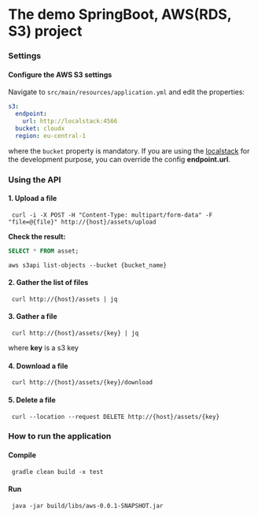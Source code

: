 # The demo SpringBoot, AWS(RDS, S3) project

### Settings

#### Configure the AWS S3 settings
Navigate to `src/main/resources/application.yml` and edit the properties:
```yaml
s3:
  endpoint:
    url: http://localstack:4566
  bucket: cloudx
  region: eu-central-1
```
where the `bucket` property is mandatory. If you are using the [localstack](https://github.com/localstack/localstack) 
for the development purpose, you can override the config **endpoint.url**.

### Using the API

#### 1. Upload a file

```shell
 curl -i -X POST -H "Content-Type: multipart/form-data" -F "file=@{file}" http://{host}/assets/upload
```

**Check the result:**
```sql
SELECT * FROM asset;
```
```shell
aws s3api list-objects --bucket {bucket_name}
```
#### 2. Gather the list of files

```shell
 curl http://{host}/assets | jq
```

#### 3. Gather a file

```shell
 curl http://{host}/assets/{key} | jq
```
where **key** is a s3 key

#### 4. Download a file

```shell
 curl http://{host}/assets/{key}/download
```

#### 5. Delete a file

```shell
 curl --location --request DELETE http://{host}/assets/{key}
```

### How to run the application

#### Compile
```shell
 gradle clean build -x test
```
#### Run
```shell
 java -jar build/libs/aws-0.0.1-SNAPSHOT.jar
```

